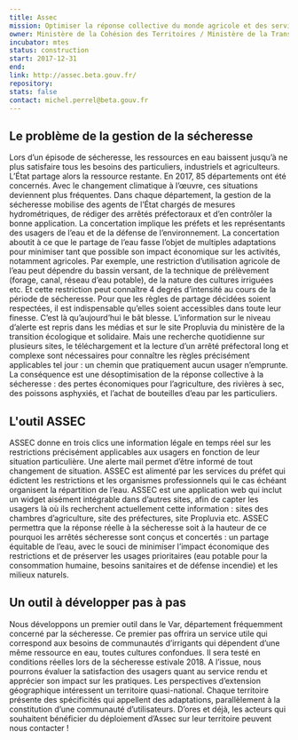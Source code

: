 ```yaml
---
title: Assec
mission: Optimiser la réponse collective du monde agricole et des services de l'État au problème de pénurie d'eau en période de sécheresse
owner: Ministère de la Cohésion des Territoires / Ministère de la Transition écologique et solidaire
incubator: mtes
status: construction
start: 2017-12-31
end:
link: http://assec.beta.gouv.fr/
repository:
stats: false
contact: michel.perrel@beta.gouv.fr
---
```


## Le problème de la gestion de la sécheresse

Lors d’un épisode de sécheresse, les ressources en eau baissent jusqu’à ne plus satisfaire tous les besoins des particuliers, industriels et agriculteurs. L’État partage alors la ressource restante. En 2017, 85 départements ont été concernés. Avec le changement climatique à l’œuvre, ces situations deviennent plus fréquentes.
Dans chaque département, la gestion de la sécheresse mobilise des agents de l’État chargés de mesures hydrométriques, de rédiger des arrêtés préfectoraux et d’en contrôler la bonne application. La concertation implique les préfets et les représentants des usagers de l’eau et de la défense de l’environnement.
La concertation aboutit à ce que le partage de l’eau fasse l’objet de multiples adaptations pour minimiser tant que possible son impact économique sur les activités, notamment agricoles. Par exemple, une restriction d’utilisation agricole de l’eau peut dépendre du bassin versant, de la technique de prélèvement (forage, canal, réseau d’eau potable), de la nature des cultures irriguées etc. Et cette restriction peut connaître 4 degrés d’intensité au cours de la période de sécheresse.
Pour que les règles de partage décidées soient respectées, il est indispensable qu’elles soient accessibles dans toute leur finesse. C’est là qu’aujourd’hui le bât blesse. L’information sur le niveau d’alerte est repris dans les médias et sur le site Propluvia du ministère de la transition écologique et solidaire. Mais une recherche quotidienne sur plusieurs sites, le téléchargement et la lecture d’un arrêté préfectoral long et complexe sont nécessaires pour connaître les règles précisément applicables tel jour : un chemin que pratiquement aucun usager n’emprunte.
La conséquence est une désoptimisation de la réponse collective à la sécheresse : des pertes économiques pour l’agriculture, des rivières à sec, des poissons asphyxiés, et l’achat de bouteilles d’eau par les particuliers.

## L'outil ASSEC

ASSEC donne en trois clics une information légale en temps réel sur les restrictions précisément applicables aux usagers en fonction de leur situation particulière. Une alerte mail permet d’être informé de tout changement de situation. ASSEC est alimenté par les services du préfet qui édictent les restrictions et les organismes professionnels qui le cas échéant organisent la répartition de l’eau.
ASSEC est une application web qui inclut un widget aisément intégrable dans d’autres sites, afin de capter les usagers là où ils recherchent actuellement cette information : sites des chambres d’agriculture, site des préfectures, site Propluvia etc.
ASSEC permettra que la réponse réelle à la sécheresse soit à la hauteur de ce pourquoi les arrêtés sécheresse sont conçus et concertés : un partage équitable de l’eau, avec le souci de minimiser l’impact économique des restrictions et de préserver les usages prioritaires (eau potable pour la consommation humaine, besoins sanitaires et de défense incendie) et les milieux naturels.

## Un outil à développer pas à pas

Nous développons un premier outil dans le Var, département fréquemment concerné par la sécheresse. Ce premier pas offrira un service utile qui correspond aux besoins de communautés d’irrigants qui dépendent d’une même ressource en eau, toutes cultures confondues.
Il sera testé en conditions réelles lors de la sécheresse estivale 2018. A l’issue, nous pourrons évaluer la satisfaction des usagers quant au service rendu et apprécier son impact sur les pratiques.
Les perspectives d’extension géographique intéressent un territoire quasi-national. Chaque territoire présente des spécificités qui appellent des adaptations, parallèlement à la constitution d’une communauté d’utilisateurs. D’ores et déjà, les acteurs qui souhaitent bénéficier du déploiement d’Assec sur leur territoire peuvent nous contacter !
